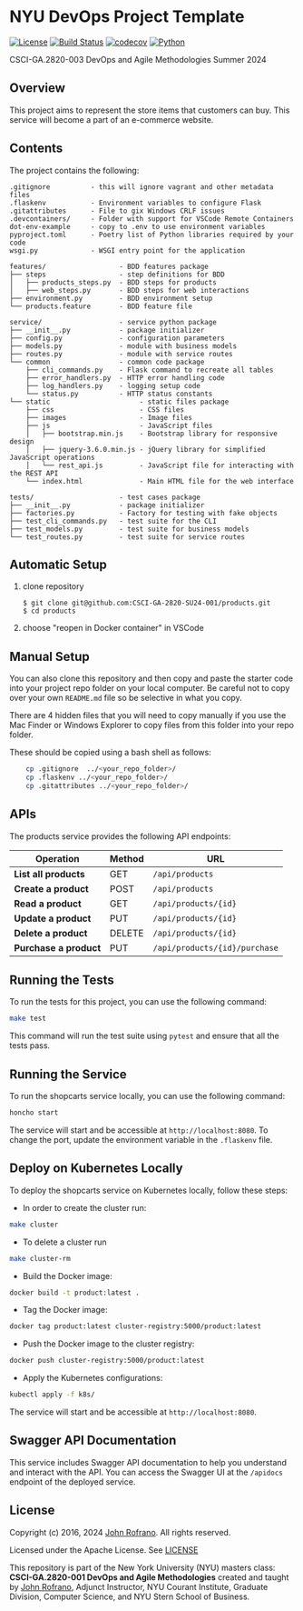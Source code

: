 # NYU DevOps Project Template

[![License](https://img.shields.io/badge/License-Apache_2.0-blue.svg)](https://opensource.org/licenses/Apache-2.0)
[![Build Status](https://github.com/CSCI-GA-2820-SU24-001/products/actions/workflows/ci.yml/badge.svg)](https://github.com/CSCI-GA-2820-SU24-001/products/actions)
[![codecov](https://codecov.io/gh/CSCI-GA-2820-SU24-001/products/graph/badge.svg?token=64ffa5c4-25d2-40e6-be4a-1262d2bd4046)](https://codecov.io/gh/CSCI-GA-2820-SU24-001/products)
[![Python](https://img.shields.io/badge/Language-Python-blue.svg)](https://python.org/)

CSCI-GA.2820-003 DevOps and Agile Methodologies Summer 2024

## Overview

This project aims to represent the store items that customers can buy. This service will become a part of an e-commerce website.

## Contents

The project contains the following:

```text
.gitignore          - this will ignore vagrant and other metadata files
.flaskenv           - Environment variables to configure Flask
.gitattributes      - File to gix Windows CRLF issues
.devcontainers/     - Folder with support for VSCode Remote Containers
dot-env-example     - copy to .env to use environment variables
pyproject.toml      - Poetry list of Python libraries required by your code
wsgi.py             - WSGI entry point for the application

features/                  - BDD features package
├── steps                  - step definitions for BDD
│   ├── products_steps.py  - BDD steps for products
│   ├── web_steps.py       - BDD steps for web interactions
├── environment.py         - BDD environment setup
└── products.feature       - BDD feature file

service/                   - service python package
├── __init__.py            - package initializer
├── config.py              - configuration parameters
├── models.py              - module with business models
├── routes.py              - module with service routes
└── common                 - common code package
    ├── cli_commands.py    - Flask command to recreate all tables
    ├── error_handlers.py  - HTTP error handling code
    ├── log_handlers.py    - logging setup code
    └── status.py          - HTTP status constants
└── static                      - static files package
    ├── css                     - CSS files
    ├── images                  - Image files
    ├── js                      - JavaScript files
    │   ├── bootstrap.min.js    - Bootstrap library for responsive design
    │   ├── jquery-3.6.0.min.js - jQuery library for simplified JavaScript operations
    │   └── rest_api.js         - JavaScript file for interacting with the REST API
    └── index.html              - Main HTML file for the web interface

tests/                     - test cases package
├── __init__.py            - package initializer
├── factories.py           - Factory for testing with fake objects
├── test_cli_commands.py   - test suite for the CLI
├── test_models.py         - test suite for business models
└── test_routes.py         - test suite for service routes
```

## Automatic Setup

1. clone repository

   ```
   $ git clone git@github.com:CSCI-GA-2820-SU24-001/products.git
   $ cd products
   ```

2. choose "reopen in Docker container" in VSCode

## Manual Setup

You can also clone this repository and then copy and paste the starter code into your project repo folder on your local computer. Be careful not to copy over your own `README.md` file so be selective in what you copy.

There are 4 hidden files that you will need to copy manually if you use the Mac Finder or Windows Explorer to copy files from this folder into your repo folder.

These should be copied using a bash shell as follows:

```bash
    cp .gitignore  ../<your_repo_folder>/
    cp .flaskenv ../<your_repo_folder>/
    cp .gitattributes ../<your_repo_folder>/
```

## APIs

The products service provides the following API endpoints:

| Operation              | Method | URL                       |
| ---------------------- | ------ | ------------------------- |
| **List all products**  | GET    | `/api/products`               |
| **Create a product**   | POST   | `/api/products`               |
| **Read a product**     | GET    | `/api/products/{id}`          |
| **Update a product**   | PUT    | `/api/products/{id}`          |
| **Delete a product**   | DELETE | `/api/products/{id}`          |
| **Purchase a product** | PUT    | `/api/products/{id}/purchase` |

## Running the Tests

To run the tests for this project, you can use the following command:

```bash
make test
```

This command will run the test suite using `pytest` and ensure that all the tests pass.

## Running the Service

To run the shopcarts service locally, you can use the following command:

```bash
honcho start
```

The service will start and be accessible at `http://localhost:8080`. To change the port, update the environment variable in the `.flaskenv` file.

## Deploy on Kubernetes Locally

To deploy the shopcarts service on Kubernetes locally, follow these steps:

* In order to create the cluster run:

```bash
make cluster
```

* To delete a cluster run
  
```bash
make cluster-rm
```

* Build the Docker image:

```bash
docker build -t product:latest .
```

* Tag the Docker image:

```bash
docker tag product:latest cluster-registry:5000/product:latest
```

* Push the Docker image to the cluster registry:

```bash
docker push cluster-registry:5000/product:latest
```

* Apply the Kubernetes configurations:

```bash
kubectl apply -f k8s/
```

The service will start and be accessible at `http://localhost:8080`.

## Swagger API Documentation

This service includes Swagger API documentation to help you understand and interact with the API. You can access the Swagger UI at the `/apidocs` endpoint of the deployed service. 


## License

Copyright (c) 2016, 2024 [John Rofrano](https://www.linkedin.com/in/JohnRofrano/). All rights reserved.

Licensed under the Apache License. See [LICENSE](LICENSE)

This repository is part of the New York University (NYU) masters class: **CSCI-GA.2820-001 DevOps and Agile Methodologies** created and taught by [John Rofrano](https://cs.nyu.edu/~rofrano/), Adjunct Instructor, NYU Courant Institute, Graduate Division, Computer Science, and NYU Stern School of Business.